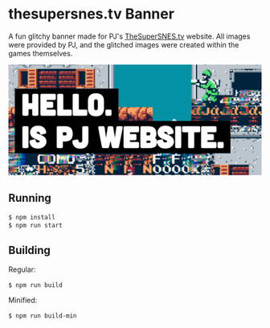 # thesupersnes.tv Banner
A fun glitchy banner made for PJ's [TheSuperSNES.tv](https://www.thesupersnes.tv/) website. All images were provided by PJ, and the glitched images were created within the games themselves.

![header image](https://raw.githubusercontent.com/jeremyabel/thesupersnes-banner/master/public/img/banner.jpg)


## Running
```
$ npm install
$ npm run start
```

## Building
Regular:
```
$ npm run build
```

Minified:
```
$ npm run build-min
```
